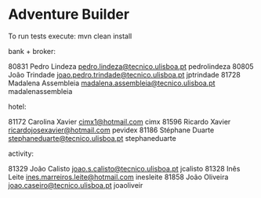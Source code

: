 ﻿# Adventure Builder

To run tests execute: mvn clean install

bank + broker:

80831 Pedro Lindeza pedro.lindeza@tecnico.ulisboa.pt pedrolindeza
80805 João Trindade joao.pedro.trindade@tecnico.ulisboa.pt jptrindade
81728 Madalena Assembleia madalena.assembleia@tecnico.ulisboa.pt madalenassembleia

hotel:

81172 Carolina Xavier cimx1@hotmail.com cimx
81596 Ricardo Xavier ricardojosexavier@hotmail.com pevidex
81186 Stéphane Duarte stephaneduarte@tecnico.ulisboa.pt stephaneduarte

activity:

81329 João Calisto joao.s.calisto@tecnico.ulisboa.pt jcalisto
81328 Inês Leite ines.marreiros.leite@hotmail.com inesleite
81858 João Oliveira joao.caseiro@tecnico.ulisboa.pt joaoliveir



